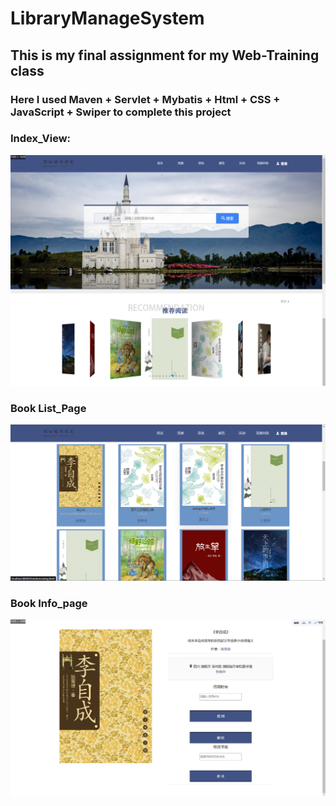 # LibraryManageSystem



## This is my final assignment  for my Web-Training class



### Here I used Maven + Servlet + Mybatis + Html + CSS + JavaScript + Swiper to complete this project

### Index_View:

![markdown pictrue](./page_info/index_img.png)

### Book List_Page

![markdown pictrue](./page_info/bookList_page.png)

###  Book Info_page

![markdown pictrue](./page_info/bookInfo_page.png)



